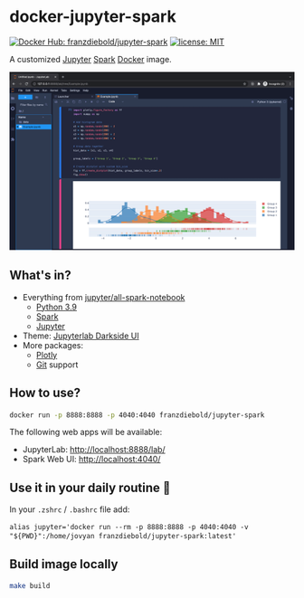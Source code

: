 # docker-jupyter-spark

[![Docker Hub: franzdiebold/jupyter-spark](https://img.shields.io/badge/Docker%20Hub-franzdiebold%2Fjupyter--spark-2496ed)](https://hub.docker.com/r/franzdiebold/jupyter-spark)
[![license: MIT](https://img.shields.io/badge/license-MIT-brightgreen.svg)](./LICENSE)

A customized [Jupyter](https://jupyter.org/) [Spark](https://spark.apache.org/docs/latest/api/python/) [Docker](https://www.docker.com/) image.

![docker-jupyter-spark Screenshot](images/docker-jupyter-spark_screenshot.png)

## What's in?

- Everything from [jupyter/all-spark-notebook](https://hub.docker.com/r/jupyter/all-spark-notebook)
  - [Python 3.9](https://www.python.org/)
  - [Spark](https://spark.apache.org/docs/latest/api/python/)
  - [Jupyter](https://jupyter.org/)
- Theme: [Jupyterlab Darkside UI](https://github.com/dunovank/jupyterlab_darkside_ui)
- More packages:
  - [Plotly](https://plotly.com/python/)
  - [Git](https://git-scm.com/) support

## How to use?

```bash
docker run -p 8888:8888 -p 4040:4040 franzdiebold/jupyter-spark
```

The following web apps will be available:

- JupyterLab: [http://localhost:8888/lab/](http://localhost:8888/lab/)
- Spark Web UI: [http://localhost:4040/](http://localhost:4040/)

## Use it in your daily routine :rocket:

In your `.zshrc` / `.bashrc` file add:

```bashrc
alias jupyter='docker run --rm -p 8888:8888 -p 4040:4040 -v "${PWD}":/home/jovyan franzdiebold/jupyter-spark:latest'
```

## Build image locally

```bash
make build
```
